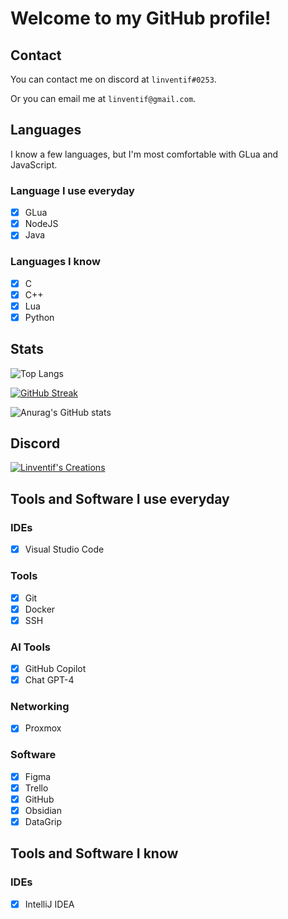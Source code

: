 # Welcome to my GitHub profile!

## Contact

You can contact me on discord at `linventif#0253`.

Or you can email me at `linventif@gmail.com`.

## Languages

I know a few languages, but I'm most comfortable with GLua and JavaScript.

### Language I use everyday

- [x] GLua
- [x] NodeJS
- [x] Java

### Languages I know

- [x] C
- [x] C++
- [x] Lua
- [x] Python
  
## Stats

![Top Langs](https://github-readme-stats.vercel.app/api/top-langs/?username=linventif&layout=normal)

[![GitHub Streak](https://github-readme-streak-stats.herokuapp.com/?user=linventif)](https://git.io/streak-stats)

![Anurag's GitHub stats](https://github-readme-stats.vercel.app/api?username=linventif&show_icons=true)

<!-- [![trophy](https://github-profile-troph000) -->

## Discord

[![Linventif's Creations](https://i.imgur.com/Ro6EtDP.png)](https://linv.dev/discord)

## Tools and Software I use everyday

### IDEs

- [x] Visual Studio Code

### Tools

- [x] Git
- [x] Docker
- [x] SSH

### AI Tools

- [x] GitHub Copilot
- [x] Chat GPT-4

### Networking

- [x] Proxmox

### Software

- [x] Figma
- [x] Trello
- [x] GitHub
- [x] Obsidian
- [x] DataGrip

## Tools and Software I know

### IDEs

- [x] IntelliJ IDEA

